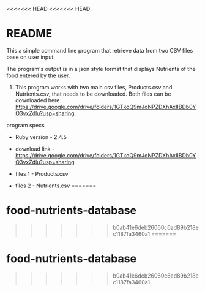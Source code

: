 <<<<<<< HEAD
<<<<<<< HEAD
# README

This a simple command line program that retrieve data from two CSV files base on user input.

The program's output is in a json style format that displays Nutrients of the food entered by the user.

1. This program works with two main csv files, Products.csv and Nutrients.csv, that needs to be downloaded. Both files can be downloaded here https://drive.google.com/drive/folders/1GTkoQ9mJoNPZDXhAxIIBDb0YO3vxZdlu?usp=sharing.

program specs

* Ruby version - 2.4.5

* download link - https://drive.google.com/drive/folders/1GTkoQ9mJoNPZDXhAxIIBDb0YO3vxZdlu?usp=sharing

* files 1 - Products.csv

* files 2 - Nutrients.csv
=======
# food-nutrients-database
>>>>>>> b0ab41e6deb26060c6ad89b218ec1187fa3460a1
=======
# food-nutrients-database
>>>>>>> b0ab41e6deb26060c6ad89b218ec1187fa3460a1
